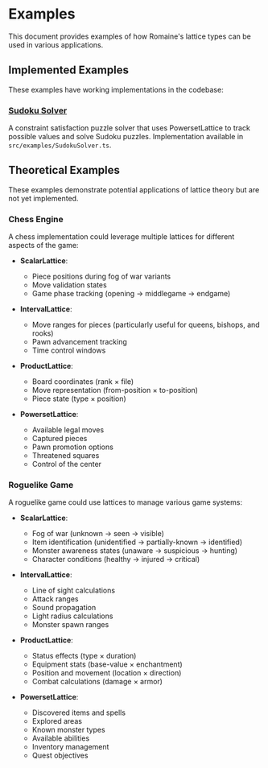 # Examples

This document provides examples of how Romaine's lattice types can be used in various applications.

## Implemented Examples

These examples have working implementations in the codebase:

### [Sudoku Solver](examples/sudoku-solver.md)
A constraint satisfaction puzzle solver that uses PowersetLattice to track possible values and solve Sudoku puzzles. Implementation available in `src/examples/SudokuSolver.ts`.

## Theoretical Examples

These examples demonstrate potential applications of lattice theory but are not yet implemented.

### Chess Engine

A chess implementation could leverage multiple lattices for different aspects of the game:

- **ScalarLattice**:
  - Piece positions during fog of war variants
  - Move validation states
  - Game phase tracking (opening → middlegame → endgame)

- **IntervalLattice**:
  - Move ranges for pieces (particularly useful for queens, bishops, and rooks)
  - Pawn advancement tracking
  - Time control windows

- **ProductLattice**:
  - Board coordinates (rank × file)
  - Move representation (from-position × to-position)
  - Piece state (type × position)

- **PowersetLattice**:
  - Available legal moves
  - Captured pieces
  - Pawn promotion options
  - Threatened squares
  - Control of the center

### Roguelike Game

A roguelike game could use lattices to manage various game systems:

- **ScalarLattice**:
  - Fog of war (unknown → seen → visible)
  - Item identification (unidentified → partially-known → identified)
  - Monster awareness states (unaware → suspicious → hunting)
  - Character conditions (healthy → injured → critical)

- **IntervalLattice**:
  - Line of sight calculations
  - Attack ranges
  - Sound propagation
  - Light radius calculations
  - Monster spawn ranges

- **ProductLattice**:
  - Status effects (type × duration)
  - Equipment stats (base-value × enchantment)
  - Position and movement (location × direction)
  - Combat calculations (damage × armor)

- **PowersetLattice**:
  - Discovered items and spells
  - Explored areas
  - Known monster types
  - Available abilities
  - Inventory management
  - Quest objectives
